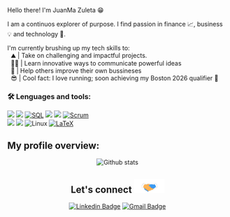 Hello there! I'm JuanMa Zuleta 😁

I am a continuos explorer of purpose. I find passion in finance 📈, business 💡 and technology 🤖.

I'm currently brushing up my tech skills to:\
&nbsp;&nbsp;⛰️ | Take on challenging and impactful projects.\
&nbsp;&nbsp;👨‍💻 | Learn innovative ways to communicate powerful ideas\
&nbsp;&nbsp;🤝 | Help others improve their own bussineses \
&nbsp;&nbsp;😎 | Cool fact: I love running; soon achieving my Boston 2026 qualifier 🏃


### 🛠️ Lenguages and tools:
<img src="http://img.shields.io/badge/-Git-F1502F?style=flat&logo=git&logoColor=FFFFFF"> <img src="http://img.shields.io/badge/-Github-000000?style=flat&logo=github&logoColor=FFFFFF"> [![SQL](https://img.shields.io/badge/-SQL-orange?style=flat&logo=sql&link=https://github.com/Quananhle)](https://github.com/Quananhle) <img src="https://img.shields.io/badge/-Python-black?style=flat&logo=python&logoColor=white"> <img src="http://img.shields.io/badge/-VS%20Code-007ACC?style=flat&logo=visual%20studio%20code&logoColor=white"> 
[![Scrum](https://img.shields.io/badge/Scrum-green?style=flat&logo=Scrum&logoColor=white&link=https://github.com/Quananhle "Scrum")](https://github.com/Quananhle)
<br />
<img src="https://img.shields.io/badge/-Microsoft%20Office-164ead?style=flat&logo=microsoft"> 
<img src="https://img.shields.io/badge/-Google%20Suite-0F9D58d?style=flat&logo=Google&logoColor=FFFFFF"> 
![Linux](https://img.shields.io/badge/Linux-black?style=flat-square&logo=linux)  <a href="https://github.com/alwinw?tab=repositories&language=TeX" target="_blank"><img alt="LaTeX" src="https://img.shields.io/badge/-LaTeX-008080?style=flat-square&logo=LaTeX&logoColor=white"></a>

## My profile overview:
<div align="center">

![Github stats](https://github-readme-stats.vercel.app/api?username=Zulce&show_icons=true&count_private=true&hide=stars&include_all_commits=true&theme=buefy)
<br/>

##  Let's connect <img src="https://github.com/SatYu26/SatYu26/blob/master/Assets/Handshake.gif" height="32px">


[![Linkedin Badge](https://img.shields.io/badge/-JuanMa-blue?style=flat&logo=Linkedin&logoColor=white&link=https://www.linkedin.com/in/manuelzuleta/)](https://www.linkedin.com/in/manuelzuleta/)
[![Gmail Badge](https://img.shields.io/badge/-juanmanuel.zuletaceja@gmail.com-c14438?style=flat&logo=Gmail&logoColor=white&link=mailto:juanmanuel.zuletaceja@gmail.com)](mailto:juanmanuel.zuletaceja@gmail.com) 

